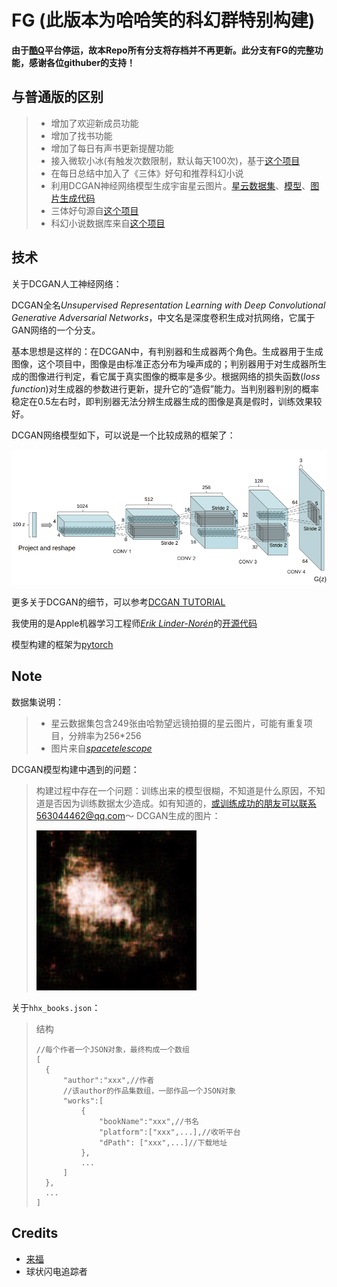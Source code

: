 # FG (此版本为哈哈笑的科幻群特别构建)
**由于[酷Q](https://cqp.cc/)平台停运，故本Repo所有分支将存档并不再更新。此分支有FG的完整功能，感谢各位githuber的支持！**
## 与普通版的区别
> * 增加了欢迎新成员功能
> * 增加了找书功能
> * 增加了每日有声书更新提醒功能
> * 接入微软小冰(有触发次数限制，默认每天100次)，基于[这个项目](https://github.com/BennyThink/realXiaoice)
> * 在每日总结中加入了《三体》好句和推荐科幻小说
> * 利用DCGAN神经网络模型生成宇宙星云图片。[星云数据集](assets/dataset.zip)、[模型](assets/DCGAN.py)、[图片生成代码](assets/LoadModel.py)
> * 三体好句源自[这个项目](https://github.com/AyagawaSeirin/ThreebodySpace)
> * 科幻小说数据库来自[这个项目](https://github.com/faa2001/SFDB)

## 技术

关于DCGAN人工神经网络：

DCGAN全名*Unsupervised Representation Learning with Deep Convolutional Generative Adversarial Networks*，中文名是深度卷积生成对抗网络，它属于GAN网络的一个分支。

基本思想是这样的：在DCGAN中，有判别器和生成器两个角色。生成器用于生成图像，这个项目中，图像是由标准正态分布为噪声成的；判别器用于对生成器所生成的图像进行判定，看它属于真实图像的概率是多少。根据网络的损失函数(*loss function*)对生成器的参数进行更新，提升它的“造假”能力。当判别器判别的概率稳定在0.5左右时，即判别器无法分辨生成器生成的图像是真是假时，训练效果较好。

DCGAN网络模型如下，可以说是一个比较成熟的框架了：

![](assets/dcgan_generator.png)

更多关于DCGAN的细节，可以参考[DCGAN TUTORIAL](https://pytorch.org/tutorials/beginner/dcgan_faces_tutorial.html)

我使用的是Apple机器学习工程师[*Erik Linder-Norén*](https://github.com/eriklindernoren)的[开源代码](https://github.com/eriklindernoren/PyTorch-GAN/blob/master/implementations/dcgan/dcgan.py)

模型构建的框架为[pytorch](https://pytorch.org/)

## Note
数据集说明：
> * 星云数据集包含249张由哈勃望远镜拍摄的星云图片，可能有重复项目，分辨率为256*256
> * 图片来自[*spacetelescope*](https://www.spacetelescope.org/)

DCGAN模型构建中遇到的问题：
> 构建过程中存在一个问题：训练出来的模型很糊，不知道是什么原因，不知道是否因为训练数据太少造成。如有知道的，或训练成功的朋友可以联系563044462@qq.com～
> DCGAN生成的图片：
> 
> ![](assets/example.png)

关于`hhx_books.json`：
> 结构
> ```
> //每个作者一个JSON对象，最终构成一个数组
> [
>   {
>       "author":"xxx",//作者
>       //该author的作品集数组，一部作品一个JSON对象
>       "works":[
>           {
>               "bookName":"xxx",//书名
>               "platform":["xxx",...],//收听平台
>               "dPath": ["xxx",...]//下载地址
>           },
>           ...
>       ]
>   },
>   ...
> ]
> ```

## Credits
- [来福](https://weibo.com/u/1650618111)
- 球状闪电追踪者
